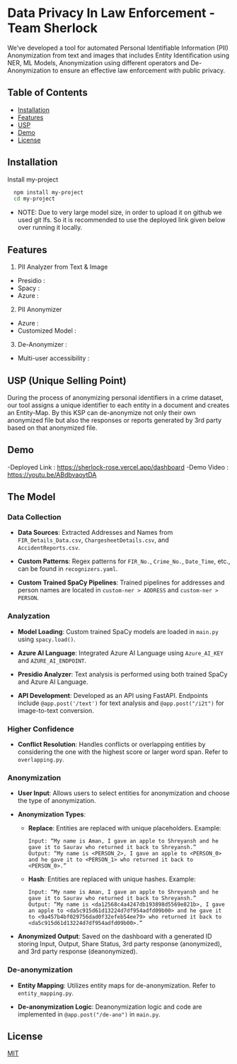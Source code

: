 
# Data Privacy In Law Enforcement - Team Sherlock

We’ve developed a tool for automated Personal Identifiable Information (PII) Anonymization from text and images that includes Entity Identification using NER, ML Models, Anonymization using different operators and De-Anonymization to ensure an effective law enforcement with public privacy.


## Table of Contents

- [Installation](#Installation)
- [Features](#Features)
- [USP](#USP)
- [Demo](#demo)
- [License](#license)
## Installation

Install my-project

```bash
  npm install my-project
  cd my-project
```

- NOTE: Due to very large model size, in order to upload it on github we used git lfs. So it is recommended to use the deployed link given below over running it locally.
    
## Features
1. PII Analyzer from Text & Image
- Presidio : 
- Spacy :
- Azure :
2. PII Anonymizer 
- Azure :
- Customized Model :
3. De-Anonymizer : 
- Multi-user accessibility :
## USP (Unique Selling Point)

During the process of anonymizing personal identifiers in a crime dataset, our tool assigns a unique identifier to each entity in a document and creates an Entity-Map. By this KSP can de-anonymize not only their own anonymized file but also the responses or reports generated by 3rd party based on that anonymized file. 


## Demo

-Deployed Link :  https://sherlock-rose.vercel.app/dashboard
-Demo Video : https://youtu.be/ABdbvaoytDA


## The Model

### Data Collection

- **Data Sources**: Extracted Addresses and Names from `FIR_Details_Data.csv`, `ChargesheetDetails.csv`, and `AccidentReports.csv`.
  
- **Custom Patterns**: Regex patterns for `FIR_No.`, `Crime_No.`, `Date_Time`, etc., can be found in `recognizers.yaml`.

- **Custom Trained SpaCy Pipelines**: Trained pipelines for addresses and person names are located in `custom-ner > ADDRESS` and `custom-ner > PERSON`.

### Analyzation

- **Model Loading**: Custom trained SpaCy models are loaded in `main.py` using `spacy.load()`.

- **Azure AI Language**: Integrated Azure AI Language using `Azure_AI_KEY` and `AZURE_AI_ENDPOINT`.

- **Presidio Analyzer**: Text analysis is performed using both trained SpaCy and Azure AI Language.

- **API Development**: Developed as an API using FastAPI. Endpoints include `@app.post('/text')` for text analysis and `@app.post("/i2t")` for image-to-text conversion.

### Higher Confidence

- **Conflict Resolution**: Handles conflicts or overlapping entities by considering the one with the highest score or larger word span. Refer to `overlapping.py`.

### Anonymization

- **User Input**: Allows users to select entities for anonymization and choose the type of anonymization.

- **Anonymization Types**:
  - **Replace**: Entities are replaced with unique placeholders. Example:
    ```
    Input: “My name is Aman, I gave an apple to Shreyansh and he gave it to Saurav who returned it back to Shreyansh.”
    Output: “My name is <PERSON_2>, I gave an apple to <PERSON_0> and he gave it to <PERSON_1> who returned it back to <PERSON_0>.”
    ```

  - **Hash**: Entities are replaced with unique hashes. Example:
    ```
    Input: “My name is Aman, I gave an apple to Shreyansh and he gave it to Saurav who returned it back to Shreyansh.”
    Output: “My name is <da12568c4a4247db193898d5569e821b>, I gave an apple to <da5c915d61d13224d7df954adfd09b00> and he gave it to <9a457b4bf029756dad0f32efeb54ee79> who returned it back to <da5c915d61d13224d7df954adfd09b00>.“
    ```

- **Anonymized Output**: Saved on the dashboard with a generated ID storing Input, Output, Share Status, 3rd party response (anonymized), and 3rd party response (deanonymized).

### De-anonymization

- **Entity Mapping**: Utilizes entity maps for de-anonymization. Refer to `entity_mapping.py`.

- **De-anonymization Logic**: Deanonymization logic and code are implemented in `@app.post("/de-ano")` in `main.py`.


## License

[MIT](https://choosealicense.com/licenses/mit/)

